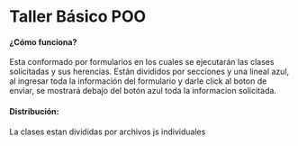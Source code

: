 # Taller Básico POO

#### ¿Cómo funciona?

Esta conformado por formularios en los cuales se ejecutarán las clases solicitadas y sus herencias. Están divididos por secciones y una lineal azul, al ingresar toda la información del formulario y darle click al boton de enviar, se mostrará debajo del botón azul toda la informacion solicitada.

#### Distribución:

La clases estan divididas por archivos js individuales